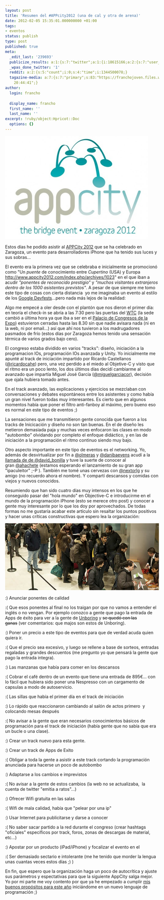 ```yaml
---
layout: post
title: 'Resumen del #APPcity2012 (una de cal y otra de arena)'
date: 2012-02-05 15:35:01.000000000 +01:00
tags:
- eventos
status: publish
type: post
published: true
meta:
  _edit_last: '239693'
  publicize_results: a:1:{s:7:"twitter";a:1:{i:18615166;a:2:{s:7:"user_id";s:11:"francho_lab";s:7:"post_id";s:18:"166167968160546816";}}}
  _wpas_done_twitter: '1'
  reddit: a:2:{s:5:"count";i:0;s:4:"time";i:1344500078;}
  tagazine-media: a:7:{s:7:"primary";s:83:"https://franchojoven.files.wordpress.com/2012/02/appcity-imagen-reunion-zaragoza.jpg";s:6:"images";a:2:{s:72:"https://franchojoven.files.wordpress.com/2012/02/appcity-logo-469x336.jpg";a:6:{s:8:"file_url";s:72:"https://franchojoven.files.wordpress.com/2012/02/appcity-logo-469x336.jpg";s:5:"width";s:3:"469";s:6:"height";s:3:"336";s:4:"type";s:5:"image";s:4:"area";s:6:"157584";s:9:"file_path";s:0:"";}s:83:"https://franchojoven.files.wordpress.com/2012/02/appcity-imagen-reunion-zaragoza.jpg";a:6:{s:8:"file_url";s:83:"https://franchojoven.files.wordpress.com/2012/02/appcity-imagen-reunion-zaragoza.jpg";s:5:"width";s:3:"635";s:6:"height";s:3:"275";s:4:"type";s:5:"image";s:4:"area";s:6:"174625";s:9:"file_path";s:0:"";}}s:6:"videos";a:0:{}s:11:"image_count";s:1:"2";s:6:"author";s:6:"239693";s:7:"blog_id";s:8:"28029873";s:9:"mod_stamp";s:19:"2012-02-05
    20:44:41";}
author:
  login: francho

  display_name: francho
  first_name: ''
  last_name: ''
excerpt: !ruby/object:Hpricot::Doc
  options: {}
---
```

![appcity](/assets/appcity-logo-469x336.jpg "appcity-logo-469x336")

Estos días he podido asistir al [APPCity 2012](http://www.appcity2012.com/) que se ha celebrado en Zaragoza, un evento para desarrolladores iPhone que ha tenido sus luces y sus sobras...

El evento era la primera vez que se celebraba e inicialmente se promocionó como "Un _puente_ de conocimiento entre _Cupertino_ (USA) y Europa http://www.appcity2012.com/index.php/archives/1023" en el que iban a acudir _"ponentes de reconocido prestigio"_ y _"muchos visitantes extranjeros dentro de los 1000 asistentes previstos"_. A pesar de que siempre me tomo este tipo de cosas con cierta distancia  yo me imaginaba un evento al estilo de los [Google Devfests](/2011/11/09/en-el-google-devfest-2011/)...pero nada más lejos de la realidad:

Algo me empecé a oler desde con el plantón que nos dieron el primer día: en teoría el check-in se abría a las 7:30 pero las puertas del [WTC](http://www.wtczaragoza.com/) (la sede cambió a última hora ya que iba a ser en el [Palacio de Congresos de la Expo](http://www.pcexpoaragon.com/)) estuvieron cerradas hasta las 8.30 sin que nadie avisara nada (ni en la web, ni por email...) así que ahí nos tuvieron a los madrugadores pasmados de frío (estos días por Zaragoza hemos tenido una sensación térmica de varios grados bajo cero).

El congreso estaba dividido en varios "tracks": diseño, iniciación a la programacion IOs, programación IOs avanzada y Unity. Yo inicialmente me apunté al track de iniciación impartido por Ricardo Castellanos ([@ricardocahe](https://twitter.com/#!/ricardocahe)) pero, una vez perdido a el miedo al Objetive-C y visto que el ritmo era un poco lento, los dos últimos días decidí cambiarme al avanzado que impartía Miguel José García ([@miguelgarciacor](https://twitter.com/#!/miguelgarciacor)), decisión que ojala hubiera tomado antes.

En el track avanzado, las explicaciones y ejercicios se mezclaban con conversaciones y debates espontáneos entre los asistentes y como había un gran nivel fueron todas muy interesantes. Es cierto que en algunos momentos había que poner el filtro anti-fanboy al máximo, pero bueno eso es normal en este tipo de eventos ;)

La sensaciones que me transmitieron gente conocida que fueron a los tracks de Inicicación y diseño no son tan buenas. En el de diseño les metieron demasiada paja y muchas veces enfocaron las clases en modo "autobombo" olvidando por completo el enfoque didáctico, y en las de iniciación a la programación el ritmo continuo siendo muy bajo.

Otro aspecto importante en este tipo de eventos es el networking. Yo, además de desvirtualizar por fin a [@olmeras](https://twitter.com/#!/olmeras) y [@danibaeyens](https://twitter.com/#!/danibaeyens) acudí a la [llamada de de @david_bonilla](https://twitter.com/#!/david_bonilla/status/164612120753868800) y tuve la suerte de conocer al gran [@ahachete](https://twitter.com/#!/ahachete) (estamos esperando el lanzamiento de su gran app "ipaculeitor" ;-P ). También me tomé unas cervezas con [@nextorlg](https://twitter.com/#!/nextorlg) y su amigo (no recuerdo ahora el nombre). Y compartí descansos y comidas con viejos y nuevos conocidos.

Resumiendo que han sido cuatro días muy intensos en los que he conseguido pasar del "hola mundo" en Objective-C e introducirme en el mundo de la programación iPhone (esto se merece otro post) y conocer a gente muy interesante por lo que los doy por aprovechados. De todas formas no me gustaría acabar este artículo sin resaltar los puntos positivos y hacer unas críticas constructivas que espero lea la organización:

![appcity](/assets/appcity-imagen-reunion-zaragoza.jpg "appcity-Imagen-reunion-Zaragoza")

:) Anunciar ponentes de calidad

:( Que esos ponentes al final no los traigan por que no vamos a entender el inglés o no vengan. Por ejemplo conozco a gente que pago la entrada de Apps de éxito para ver a la gente de [Unboring](http://unboring.net/) y <del>se quedó con las ganas</del> (ver comentarios: que majos son estos de Unboring).

:) Poner un precio a este tipo de eventos para que de verdad acuda quien quiera ir.

:( Que el precio sea excesivo, y luego se rellene a base de sorteos, entradas regaladas y grandes descuentos (me pregunto yo que pensará la gente que pago la entrada integra).

:) Las manzanas que había para comer en los descansos

:( Cobrar el café dentro de un evento que tiene una entrada de 895€... con lo fácil que hubiera sido poner una Nespresso con un cargamento de capsulas a modo de autoservicio.

:( Las sillas que había el primer día en el track de iniciación

:) Lo rápido que reaccionaron cambiando al salón de actos primero  y colocando mesas después

:( No avisar a la gente que eran necesarios conocimientos básicos de programación para el track de iniciación (había gente que no sabía que era un bucle o una clase).

:) Crear un track nuevo para esta gente.

:) Crear un track de Apps de Exito

:( Obligar a toda la gente a asistir a este track cortando la programación anunciada para hacerse un poco de autobombo

:) Adaptarse a los cambios e imprevistos

:( No avisar a la gente de estos cambios (la web no se actualizaba,  la cuenta de twitter "emitia a ratos"...)

:) Ofrecer Wifi gratuita en las salas

:( Wifi de mala calidad, había que "pelear por una ip"

:) Usar Internet para publicitarse y darse a conocer

:( No saber sacar partido a la red durante el congreso (crear hashtags "oficiales" específicos por track, foros, zonas de descargas de material, etc...)

:) Apostar por un producto (iPad/iPhone) y focalizar el evento en el

:( Ser demasiado sectario e intolerante (me he tenido que morder la lengua unas cuantas veces estos días ;) )

En fin, que espero que la organización haga un poco de autocrítica y ajuste sus parámetros y espectativas para que la siguiente AppCity salga mejor. Yo por mi parte me voy contento por que ya he empezado a cumplir [mis buenos propósitos para este año](http://francho.org/2011/12/30/mis-uvas-para-el-2012/) iniciándome en un nuevo lenguaje de programación ;)
